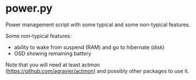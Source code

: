 power.py
========

Power management script with some typical and some non-typical features.

Some non-typical features:
* ability to wake from suspend (RAM) and go to hibernate (disk)
* OSD showing remaining battery

Note that you will need at least actmon (https://github.com/agravier/actmon) and possibly other packages to use it.
